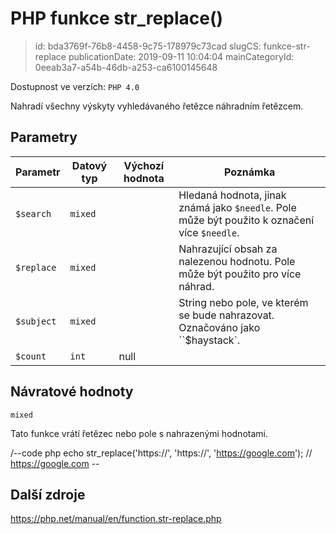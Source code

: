 PHP funkce str_replace()
================================

> id: bda3769f-76b8-4458-9c75-178979c73cad
> slugCS: funkce-str-replace
> publicationDate: 2019-09-11 10:04:04
> mainCategoryId: 0eeab3a7-a54b-46db-a253-ca6100145648

Dostupnost ve verzích: `PHP 4.0`

Nahradí všechny výskyty vyhledávaného řetězce náhradním řetězcem.

Parametry
--------------

| Parametr | Datový typ | Výchozí hodnota | Poznámka |
|-----|-----|-----|-----|
| `$search` | `mixed` |  | Hledaná hodnota, jinak známá jako `$needle`. Pole může být použito k označení více `$needle`. |
| `$replace` | `mixed` |  | Nahrazující obsah za nalezenou hodnotu. Pole může být použito pro více náhrad. |
| `$subject` | `mixed` |  | String nebo pole, ve kterém se bude nahrazovat. Označováno jako ``$haystack`. |
| `$count` | `int` | null |  |


Návratové hodnoty
----------------

`mixed`

Tato funkce vrátí řetězec nebo pole s nahrazenými hodnotami.

/--code php
echo str_replace('https://', 'https://', 'https://google.com'); // https://google.com
\--

Další zdroje
------------

https://php.net/manual/en/function.str-replace.php

